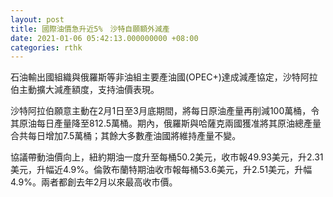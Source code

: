 ```yaml
---
layout: post
title: 國際油價急升近5%　沙特自願額外減產
date: 2021-01-06 05:42:13.000000000 +08:00
categories: rthk
---
```


石油輸出國組織與俄羅斯等非油組主要產油國(OPEC+)達成減產協定，沙特阿拉伯主動擴大減產額度，支持油價表現。

沙特阿拉伯願意主動在2月1日至3月底期間，將每日原油產量再削減100萬桶，令其原油每日產量降至812.5萬桶。期內，俄羅斯與哈薩克兩國獲准將其原油總產量合共每日增加7.5萬桶；其餘大多數產油國將維持產量不變。

協議帶動油價向上，紐約期油一度升至每桶50.2美元，收市報49.93美元，升2.31美元，升幅近4.9%。倫敦布蘭特期油收市報每桶53.6美元，升2.51美元，升幅4.9%。兩者都創去年2月以來最高收市價。

